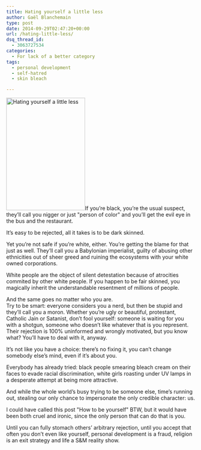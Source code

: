 ```yaml
---
title: Hating yourself a little less
author: Gaël Blanchemain
type: post
date: 2014-09-29T02:47:20+00:00
url: /hating-little-less/
dsq_thread_id:
  - 3063727534
categories:
  - For lack of a better category
tags:
  - personal development
  - self-hatred
  - skin bleach

---
```

<img class="alignleft size-medium wp-image-8569" src="http://www.gr0wing.com/wp-content/uploads/2014/09/Hating-yourself-a-little-less-e1411958757146-210x300.jpg" alt="Hating yourself a little less" width="210" height="300" srcset="https://www.gr0wing.com/wp-content/uploads/2014/09/Hating-yourself-a-little-less-e1411958757146-210x300.jpg 210w, https://www.gr0wing.com/wp-content/uploads/2014/09/Hating-yourself-a-little-less-e1411958757146-105x150.jpg 105w, https://www.gr0wing.com/wp-content/uploads/2014/09/Hating-yourself-a-little-less-e1411958757146.jpg 232w" sizes="(max-width: 210px) 100vw, 210px" />If you&#8217;re black, you&#8217;re the usual suspect, they&#8217;ll call you nigger or just "person of color" and you&#8217;ll get the evil eye in the bus and the restaurant.

It&#8217;s easy to be rejected, all it takes is to be dark skinned.

Yet you&#8217;re not safe if you&#8217;re white, either. You&#8217;re getting the blame for that just as well. They&#8217;ll call you a Babylonian imperialist, guilty of abusing other ethnicities out of sheer greed and ruining the ecosystems with your white owned corporations.

White people are the object of silent detestation because of atrocities commited by other white people. If you happen to be fair skinned, you magically inherit the understandable resentment of millions of people.

And the same goes no matter who you are.  
Try to be smart: everyone considers you a nerd, but then be stupid and they&#8217;ll call you a moron. Whether you&#8217;re ugly or beautiful, protestant, Catholic Jain or Satanist, don&#8217;t fool yourself: someone is waiting for you with a shotgun, someone who doesn&#8217;t like whatever that is you represent. Their rejection is 100% uninformed and wrongly motivated, but you know what? You&#8217;ll have to deal with it, anyway.

It&#8217;s not like you have a choice: there&#8217;s no fixing it, you can&#8217;t change somebody else&#8217;s mind, even if it&#8217;s about you.

Everybody has already tried: black people smearing bleach cream on their faces to evade racial discrimination, white girls roasting under UV lamps in a desperate attempt at being more attractive.

And while the whole world&#8217;s busy trying to be someone else, time&#8217;s running out, stealing our only chance to impersonate the only credible character: us.

I could have called this post "How to be yourself" BTW, but it would have been both cruel and ironic, since the only person that can do that is you.

Until you can fully stomach others&#8217; arbitrary rejection, until you accept that often you don&#8217;t even like yourself, personal development is a fraud, religion is an exit strategy and life a S&M reality show.

